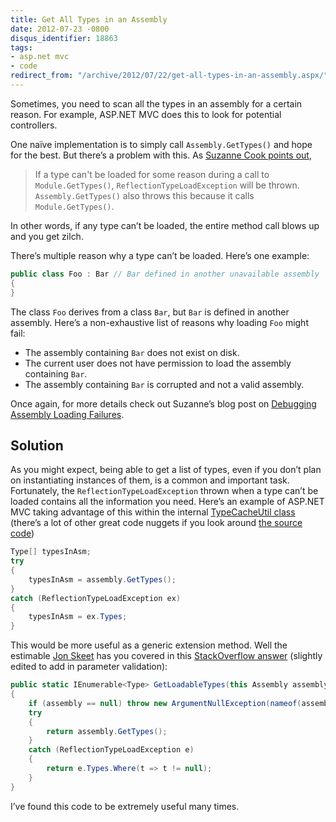 ```yaml
---
title: Get All Types in an Assembly
date: 2012-07-23 -0800
disqus_identifier: 18863
tags:
- asp.net mvc
- code
redirect_from: "/archive/2012/07/22/get-all-types-in-an-assembly.aspx/"
---
```


Sometimes, you need to scan all the types in an assembly for a certain reason. For example, ASP.NET MVC does this to look for potential
controllers.

One naïve implementation is to simply call `Assembly.GetTypes()` and hope for the best. But there’s a problem with this. As [Suzanne Cook points out](http://blogs.msdn.com/b/suzcook/archive/2003/08/11/57236.aspx "ReflectionTypeLoadException"),

> If a type can't be loaded for some reason during a call to
> `Module.GetTypes()`, `ReflectionTypeLoadException` will be thrown.
> `Assembly.GetTypes()` also throws this because it calls
> `Module.GetTypes()`.

In other words, if any type can’t be loaded, the entire method call blows up and you get zilch.

There’s multiple reason why a type can’t be loaded. Here’s one example:

```csharp
public class Foo : Bar // Bar defined in another unavailable assembly
{
}
```

The class `Foo` derives from a class `Bar`, but `Bar` is defined in another assembly. Here’s a non-exhaustive list of reasons why loading `Foo` might fail:

-   The assembly containing `Bar` does not exist on disk.
-   The current user does not have permission to load the assembly
    containing `Bar`.
-   The assembly containing `Bar` is corrupted and not a valid assembly.

Once again, for more details check out Suzanne’s blog post on [Debugging Assembly Loading Failures](http://blogs.msdn.com/b/suzcook/archive/2003/05/29/57120.aspx "Debugging Assembly Load Failures").

Solution
--------

As you might expect, being able to get a list of types, even if you don’t plan on instantiating instances of them, is a common and important task. Fortunately, the `ReflectionTypeLoadException` thrown when a type can’t be loaded contains all the information you need. Here’s an example of ASP.NET MVC taking advantage of this within the internal [TypeCacheUtil
class](http://aspnetwebstack.codeplex.com/SourceControl/changeset/view/eecfe803d31d#src%2fSystem.Web.Mvc%2fTypeCacheUtil.cs "TypeCacheUtil.cs") (there’s a lot of other great code nuggets if you look around [the source
code](http://aspnetwebstack.codeplex.com "ASP.NET Web Stack Source Code"))

```csharp
Type[] typesInAsm;
try
{
    typesInAsm = assembly.GetTypes();
}
catch (ReflectionTypeLoadException ex)
{
    typesInAsm = ex.Types;
}
```

This would be more useful as a generic extension method. Well the estimable [Jon Skeet](http://msmvps.com/blogs/jon_skeet/ "Jon Skeet's Blog") has you covered in this [StackOverflow answer](http://stackoverflow.com/questions/7889228/how-to-prevent-reflectiontypeloadexception-when-calling-assembly-gettypes "StackOverflow question on loading types") (slightly edited to add in parameter validation):

```csharp
public static IEnumerable<Type> GetLoadableTypes(this Assembly assembly)
{
    if (assembly == null) throw new ArgumentNullException(nameof(assembly));
    try
    {
        return assembly.GetTypes();
    }
    catch (ReflectionTypeLoadException e)
    {
        return e.Types.Where(t => t != null);
    }
}
```

I’ve found this code to be extremely useful many times.
